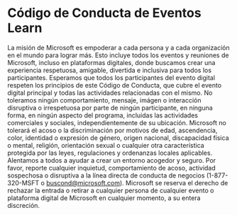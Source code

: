 ﻿# **Código de Conducta de Eventos Learn**
La misión de Microsoft es empoderar a cada persona y a cada organización en el mundo para lograr más. Esto incluye todos los eventos y reuniones de Microsoft, incluso en plataformas digitales, donde buscamos crear una experiencia respetuosa, amigable, divertida e inclusiva para todos los participantes.
Esperamos que todos los participantes del evento digital respeten los principios de este Código de Conducta, que cubre el evento digital principal y todas las actividades relacionadas con el mismo. No toleramos ningún comportamiento, mensaje, imágen o interacción disruptiva o irrespetuosa por parte de ningún participante, en ninguna forma, en ningún aspecto del programa, incluidas las actividades comerciales y sociales, independientemente de su ubicación.
Microsoft no tolerará el acoso o la discriminación por motivos de edad, ascendencia, color, identidad o expresión de género, origen nacional, discapacidad física o mental, religión, orientación sexual o cualquier otra característica protegida por las leyes, regulaciones y ordenanzas locales aplicables.
Alentamos a todos a ayudar a crear un entorno acogedor y seguro. Por favor, reporte cualquier inquietud, comportamiento de acoso, actividad sospechosa o disruptiva a la línea directa de conducta de negocios (1-877-320-MSFT o buscond@microsoft.com). Microsoft se reserva el derecho de rechazar la entrada o retirar a cualquier persona de cualquier evento o plataforma digital de Microsoft en cualquier momento, a su entera discreción.
